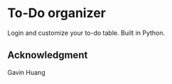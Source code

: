 # To-Do organizer

Login and customize your to-do table. Built in Python.

## Acknowledgment

Gavin Huang
